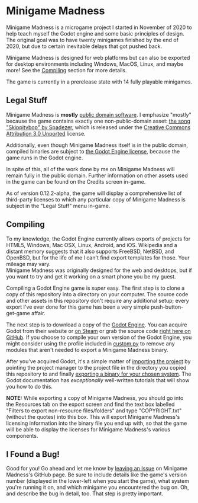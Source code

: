 Minigame Madness
================

Minigame Madness is a microgame project I started in November of 2020 to help
teach myself the Godot engine and some basic principles of design.  The
original goal was to have twenty minigames finished by the end of 2020, but
due to certain inevitable delays that got pushed back.

Minigame Madness is designed for web platforms but can also be exported for
desktop environments including Windows, MacOS, Linux, and maybe more!  See the
[Compiling] section for more details.

[Compiling]: #compiling

The game is currently in a prerelease state with 14 fully playable minigames.

Legal Stuff
-----------

Minigame Madness is **mostly** [public domain software].  I
emphasize "mostly" because the game contains exactly one non-public-domain
asset: [the song "Skippitybop" by Spadezer], which is released under the
[Creative Commons Attribution 3.0 Unported] license.

Additionally, even though Minigame Madness itself is in the public domain,
compiled binaries are subject to [the Godot Engine license], because the game
runs in the Godot engine.

In spite of this, all of the work done by me on Minigame Madness will remain
fully in the public domain.  Further information on other assets used in the
game can be found on the Credits screen in-game.

As of version 0.12.2-alpha, the game will display a comprehensive list of
third-party licenses to which any particular copy of Minigame Madness is
subject in the "Legal Stuff" menu in-game.

[public domain software]: LICENSE

[the song "Skippitybop" by Spadezer]: https://www.newgrounds.com/audio/listen/944805

[Creative Commons Attribution 3.0 Unported]: https://creativecommons.org/licenses/by/3.0/

[the Godot Engine license]: https://godotengine.org/license

Compiling
---------

To my knowledge, the Godot Engine currently allows exports of projects for
HTML5, Windows, Mac OSX, Linux, Android, and iOS.  Wikipedia and a distant
memory suggests that it also supports FreeBSD, NetBSD, and OpenBSD, but for
the life of me I can't find export templates for those.  Your mileage may
vary.  
Minigame Madness was originally designed for the web and desktops, but if you
want to try and get it working on a smart phone you be my guest.

Compiling a Godot Engine game is _super_ easy.  The first step is to clone a
copy of this repository into a directory on your computer.  The source code
and other assets in this repository don't require any additional setup; every
export I've ever done for this game has been a very simple
push-button-get-game affair.

The next step is to download a copy of the [Godot Engine].  You can acquire
Godot from their website or [on Steam] or grab the source code
[right here on GitHub].  If you choose to compile your own version of the
Godot Engine, you might consider using the profile included in [custom.py] to
remove any modules that aren't needed to export a Minigame Madness binary.

[Godot Engine]: https://godotengine.org/

[on Steam]: https://store.steampowered.com/app/404790/Godot_Engine/

[right here on GitHub]: https://github.com/godotengine/godot

[custom.py]: ./custom.py

After you've acquired Godot, it's a simple matter of [importing the project]
by pointing the project manager to the project file in the directory you
copied this repository to and finally
[exporting a binary for your chosen system].  The Godot documentation has
*exceptionally* well-written tutorials that will show you how to do this.

[importing the project]: https://docs.godotengine.org/en/latest/tutorials/editor/project_manager.html#opening-and-importing-projects

[exporting a binary for your chosen system]: https://docs.godotengine.org/en/stable/getting_started/workflow/export/exporting_projects.html#export-menu

**NOTE:** While exporting a copy of Minigame Madness, you should go into the
Resources tab on the export screen and find the text box labelled "Filters to
export non-resource files/folders" and type "COPYRIGHT.txt" (without the
quotes) into this box.  This will export Minigame Madness's licensing
information into the binary file you end up with, so that the game will be
able to display the licenses for Minigame Madness's various components.

I Found a Bug!
--------------

Good for you!  Go ahead and let me know by [leaving an Issue] on Minigame
Madness's GitHub page.  Be sure to include details like the game's version
number (displayed in the lower-left when you start the game), what system
you're running it on, and which minigame you encountered the bug on.  Oh, and
describe the bug in detail, too.  That step is pretty important.

[leaving an Issue]: https://github.com/swashdev/minigame-madness/issues
